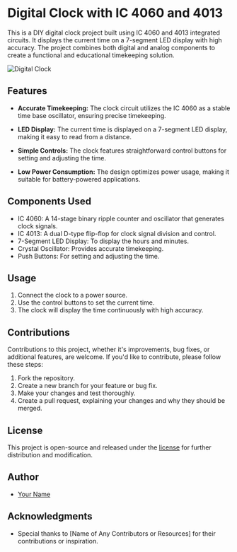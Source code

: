 # Digital Clock with IC 4060 and 4013

This is a DIY digital clock project built using IC 4060 and 4013 integrated circuits. It displays the current time on a 7-segment LED display with high accuracy. The project combines both digital and analog components to create a functional and educational timekeeping solution.

![Digital Clock](real_clock.jpg)

## Features

- **Accurate Timekeeping:** The clock circuit utilizes the IC 4060 as a stable time base oscillator, ensuring precise timekeeping.

- **LED Display:** The current time is displayed on a 7-segment LED display, making it easy to read from a distance.

- **Simple Controls:** The clock features straightforward control buttons for setting and adjusting the time.

- **Low Power Consumption:** The design optimizes power usage, making it suitable for battery-powered applications.

## Components Used

- IC 4060: A 14-stage binary ripple counter and oscillator that generates clock signals.
- IC 4013: A dual D-type flip-flop for clock signal division and control.
- 7-Segment LED Display: To display the hours and minutes.
- Crystal Oscillator: Provides accurate timekeeping.
- Push Buttons: For setting and adjusting the time.

## Usage

1. Connect the clock to a power source.
2. Use the control buttons to set the current time.
3. The clock will display the time continuously with high accuracy.

## Contributions

Contributions to this project, whether it's improvements, bug fixes, or additional features, are welcome. If you'd like to contribute, please follow these steps:

1. Fork the repository.
2. Create a new branch for your feature or bug fix.
3. Make your changes and test thoroughly.
4. Create a pull request, explaining your changes and why they should be merged.

## License

This project is open-source and released under the [license](LICENSE) for further distribution and modification.

## Author

- [Your Name](https://github.com/yourusername)

## Acknowledgments

- Special thanks to [Name of Any Contributors or Resources] for their contributions or inspiration.

